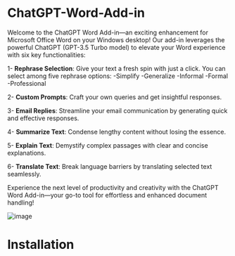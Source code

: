 # ChatGPT-Word-Add-in
Welcome to the ChatGPT Word Add-in—an exciting enhancement for Microsoft Office Word on your Windows desktop! Our add-in leverages the powerful ChatGPT (GPT-3.5 Turbo model) to elevate your Word experience with six key functionalities:

1- **Rephrase Selection**: Give your text a fresh spin with just a click. You can select among five rephrase options:
-Simplify
-Generalize
-Informal
-Formal
-Professional

2- **Custom Prompts**: Craft your own queries and get insightful responses.

3- **Email Replies**: Streamline your email communication by generating quick and effective responses.

4- **Summarize Text**: Condense lengthy content without losing the essence.

5- **Explain Text**: Demystify complex passages with clear and concise explanations.

6- **Translate Text**: Break language barriers by translating selected text seamlessly.

Experience the next level of productivity and creativity with the ChatGPT Word Add-in—your go-to tool for effortless and enhanced document handling!

![image](https://github.com/AITwinMinds/ChatGPT-Word-Add-in/assets/100919352/9e982fd1-9787-45ab-aa53-e805ad79a0c8)



# Installation

